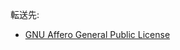 <div>

転送先:

-   [GNU Affero General Public License](/GNU_Affero_General_Public_License "GNU Affero General Public License")

</div>

<div>

</div>
